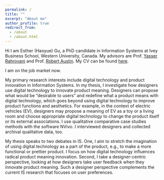 ```yaml
---
permalink: /
title: ""
excerpt: "About me"
author_profile: true
redirect_from: 
  - /about
  - /about.html
---
```


Hi I am Esther (Haoyue) Gu, a PhD candidate in Information Systems at Ivey Business School, Western University, Canada. My advisors are Prof. [Yasser Rahrovani](https://www.ivey.uwo.ca/faculty/directory/yasser-rahrovani/) and Prof. [Robert Austin](https://www.ivey.uwo.ca/faculty/directory/rob-austin/). My CV can be found [here](https://uwoca-my.sharepoint.com/:b:/g/personal/hgu53_uwo_ca/EVZekjetHaBMpT9vA4XeFQ8B1OCxFOSIsCjWK1MpdBsDXA?e=99ylXe).

I am on the job market now. 

My primary research interests include digital technology and product innovation in Information Systems. In my thesis, I investigate how designers use digital technology to innovate product meaning. Designers can propose what would be “desirable to users” and redefine what a product means with digital technology, which goes beyond using digital technology to improve product functions and aesthetics. For example, in the context of electric vehicles (EV), designers may propose a meaning of EV as a toy or a living room and choose appropriate digital technology to change the product itself or its external associations. I use qualitative comparative case studies methods with the software NVivo. I interviewed designers and collected archival qualitative data, too. 

My thesis speaks to two debates in IS. One, I aim to stretch the imagination of using digital technology as a part of the product, e.g., to make a more functional or prettier product. I focus on how digital technology influences radical product meaning innovation. Second, I take a designer-centric perspective, looking at how designers take user feedback when they innovate product meaning. Such a designer perspective complements the current IS research that focuses on user preferences. 
